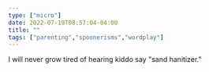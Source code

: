 ```yaml
---
type: ["micro"]
date: 2022-07-19T08:57:04-04:00
title: ""
tags: ["parenting","spoonerisms","wordplay"]
---
```

I will never grow tired of hearing kiddo say "sand hanitizer."
